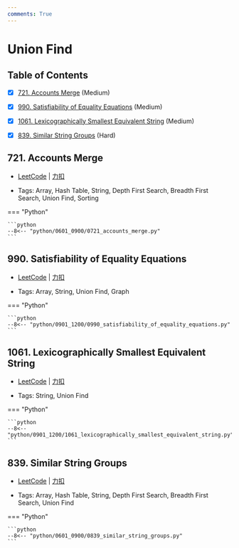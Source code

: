 ```yaml
---
comments: True
---
```


# Union Find

## Table of Contents

- [x] [721. Accounts Merge](#721-accounts-merge) (Medium)
- [x] [990. Satisfiability of Equality Equations](#990-satisfiability-of-equality-equations) (Medium)
- [x] [1061. Lexicographically Smallest Equivalent String](#1061-lexicographically-smallest-equivalent-string) (Medium)
- [x] [839. Similar String Groups](#839-similar-string-groups) (Hard)


## 721. Accounts Merge

-    [LeetCode](https://leetcode.com/problems/accounts-merge/) | [力扣](https://leetcode.cn/problems/accounts-merge/)

-   Tags: Array, Hash Table, String, Depth First Search, Breadth First Search, Union Find, Sorting

=== "Python"

    ```python
    --8<-- "python/0601_0900/0721_accounts_merge.py"
    ```



## 990. Satisfiability of Equality Equations

-    [LeetCode](https://leetcode.com/problems/satisfiability-of-equality-equations/) | [力扣](https://leetcode.cn/problems/satisfiability-of-equality-equations/)

-   Tags: Array, String, Union Find, Graph

=== "Python"

    ```python
    --8<-- "python/0901_1200/0990_satisfiability_of_equality_equations.py"
    ```



## 1061. Lexicographically Smallest Equivalent String

-    [LeetCode](https://leetcode.com/problems/lexicographically-smallest-equivalent-string/) | [力扣](https://leetcode.cn/problems/lexicographically-smallest-equivalent-string/)

-   Tags: String, Union Find

=== "Python"

    ```python
    --8<-- "python/0901_1200/1061_lexicographically_smallest_equivalent_string.py"
    ```



## 839. Similar String Groups

-    [LeetCode](https://leetcode.com/problems/similar-string-groups/) | [力扣](https://leetcode.cn/problems/similar-string-groups/)

-   Tags: Array, Hash Table, String, Depth First Search, Breadth First Search, Union Find

=== "Python"

    ```python
    --8<-- "python/0601_0900/0839_similar_string_groups.py"
    ```



